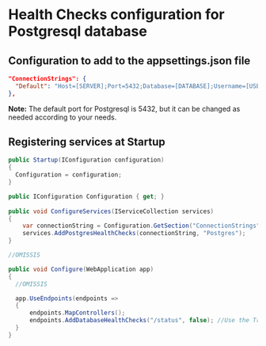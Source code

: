# Health Checks configuration for Postgresql database


## Configuration to add to the appsettings.json file

```json
"ConnectionStrings": {
  "Default": "Host=[SERVER];Port=5432;Database=[DATABASE];Username=[USERNAME];Password=[PASSWORD]"
},
```

<b>Note:</b> The default port for Postgresql is 5432, but it can be changed as needed according to your needs.


## Registering services at Startup

```csharp
public Startup(IConfiguration configuration)
{
  Configuration = configuration;
}

public IConfiguration Configuration { get; }
	
public void ConfigureServices(IServiceCollection services)
{
    var connectionString = Configuration.GetSection("ConnectionStrings").GetValue<string>("Default");
    services.AddPostgresHealthChecks(connectionString, "Postgres");
}

//OMISSIS

public void Configure(WebApplication app)
{
  //OMISSIS

  app.UseEndpoints(endpoints =>
  {
      endpoints.MapControllers();
      endpoints.AddDatabaseHealthChecks("/status", false); //Use the True parameter if access is to be in AllowAnonymous mode
  }
}
```